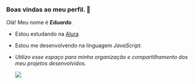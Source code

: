 ### Boas vindas ao meu perfil. 🖤

Olá! Meu nome é _**Eduardo**_.

- Estou estudando na [Alura](https://www.alura.com.br)
- Estou me desenvolvendo na linguagem _JavaScript._
- _Utilizo esse espaço para minha organização e compartilhamento dos meu projetos desenvolvidos._

  ![](https://media.tenor.com/1nVYCFL34r8AAAAC/3minutes.gif)
